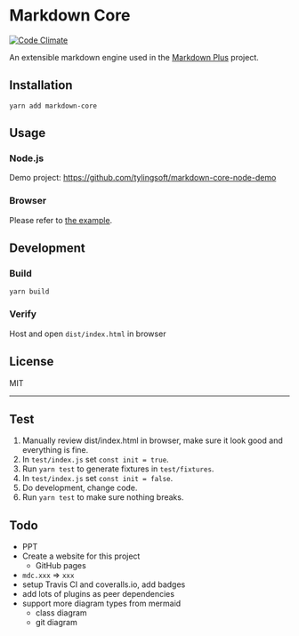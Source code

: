 # Markdown Core

[![Code Climate](https://codeclimate.com/github/tylingsoft/markdown-core.png)](https://codeclimate.com/github/tylingsoft/markdown-core)

An extensible markdown engine used in the [Markdown Plus](https://github.com/tylingsoft/markdown-plus) project.


## Installation

```
yarn add markdown-core
```


## Usage

### Node.js

Demo project: https://github.com/tylingsoft/markdown-core-node-demo

### Browser

Please refer to [the example](./dist).


## Development

### Build

```
yarn build
```

### Verify

Host and open `dist/index.html` in browser


## License

MIT


---


## Test

1. Manually review dist/index.html in browser, make sure it look good and everything is fine.
2. In `test/index.js` set `const init = true`.
3. Run `yarn test` to generate fixtures in `test/fixtures`.
4. In `test/index.js` set `const init = false`.
5. Do development, change code.
6. Run `yarn test` to make sure nothing breaks.


## Todo

- PPT
- Create a website for this project
    - GitHub pages
- `mdc.xxx` => `xxx`
- setup Travis CI and coveralls.io, add badges
- add lots of plugins as peer dependencies
- support more diagram types from mermaid
    - class diagram
    - git diagram
